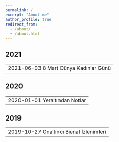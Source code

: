 ```yaml
---
permalink: /
excerpt: "About me"
author_profile: true
redirect_from: 
  - /about/
  - /about.html
---
```


<h2 id="tables">2021</h2>
<table style="border: 0px;">
  <tbody>
  <tr><td style="border: 0px;">2021-06-03 8 Mart Dünya Kadınlar Günü</td></tr>
  </tbody>
</table>

<h2 id="tables">2020</h2>
<table style="border: 0px;">
  <tbody>
  <tr><td style="border: 0px;">2020-01-01 Yeraltından Notlar</td></tr>
  </tbody>
</table>

<h2 id="tables">2019</h2>
<table style="border: 0px;">
  <tbody>
  <tr><td style="border: 0px;">2019-10-27 Onaltıncı Bienal İzlenimleri</td></tr>
  </tbody>
</table>
